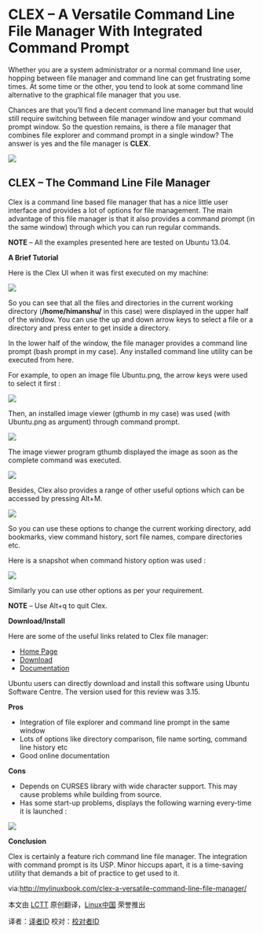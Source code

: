 CLEX – A Versatile Command Line File Manager With Integrated Command Prompt
===========
Whether you are a system administrator or a normal command line user, hopping between file manager and command line can get frustrating some times. At some time or the other, you tend to look at some command line alternative to the graphical file manager that you use.

Chances are that you’ll find a decent command line manager but that would still require switching between file manager window and your command prompt window. So the question remains, is there a file manager that combines file explorer and command prompt in a single window? The answer is yes and the file manager is **CLEX**.

![](http://mylinuxbook.com/wp-content/uploads/2013/09/clex-main.png)

## CLEX – The Command Line File Manager ##

Clex is a command line based file manager that has a nice little user interface and provides a lot of options for file management. The main advantage of this file manager is that it also provides a command prompt (in the same window) through which you can run regular commands.

**NOTE** – All the examples presented here are tested on Ubuntu 13.04.

**A Brief Tutorial**

Here is the Clex UI when it was first executed on my machine:

![](http://mylinuxbook.com/wp-content/uploads/2013/09/clex-1.png)

So you can see that all the files and directories in the current working directory (**/home/himanshu/** in this case) were displayed in the upper half of the window. You can use the up and down arrow keys to select a file or a directory and press enter to get inside a directory.

In the lower half of the window, the file manager provides a command line prompt (bash prompt in my case). Any installed command line utility can be executed from here.

For example, to open an image file Ubuntu.png, the arrow keys were used to select it first :

![](http://mylinuxbook.com/wp-content/uploads/2013/09/clex-2.png)

Then, an installed image viewer (gthumb in my case) was used (with Ubuntu.png as argument) through command prompt.

![](http://mylinuxbook.com/wp-content/uploads/2013/09/clex-3.png)

The image viewer program gthumb displayed the image as soon as the complete command was executed.

![](http://mylinuxbook.com/wp-content/uploads/2013/09/clex-4.png)

Besides, Clex also provides a range of other useful options which can be accessed by pressing Alt+M.

![](http://mylinuxbook.com/wp-content/uploads/2013/09/clex-5.png)

So you can use these options to change the current working directory, add bookmarks, view command history, sort file names, compare directories etc.

Here is a snapshot when command history option was used :

![](http://mylinuxbook.com/wp-content/uploads/2013/09/clex-6.png)

Similarly you can use other options as per your requirement.

**NOTE** – Use Alt+q to quit Clex.

**Download/Install**

Here are some of the useful links related to Clex file manager:

- [Home Page](http://www.clex.sk/about.html)
- [Download](http://www.clex.sk/download/)
- [Documentation](http://www.clex.sk/help/file_intro.html)

Ubuntu users can directly download and install this software using Ubuntu Software Centre. The version used for this review was 3.15.

**Pros**

- Integration of file explorer and command line prompt in the same window
- Lots of options like directory comparison, file name sorting, command line history etc
- Good online documentation

**Cons**

- Depends on CURSES library with wide character support. This may cause problems while building from source.
- Has some start-up problems, displays the following warning every-time it is launched :

![](http://mylinuxbook.com/wp-content/uploads/2013/09/clex-warning.png)

**Conclusion**

Clex is certainly a feature rich command line file manager. The integration with command prompt is its USP. Minor hiccups apart, it is a time-saving utility that demands a bit of practice to get used to it.

via:http://mylinuxbook.com/clex-a-versatile-command-line-file-manager/

本文由 [LCTT][] 原创翻译，[Linux中国][] 荣誉推出

译者：[译者ID][] 校对：[校对者ID][]

[LCTT]:https://github.com/LCTT/TranslateProject
[Linux中国]:http://linux.cn/portal.php
[译者ID]:http://linux.cn/space/译者ID
[校对者ID]:http://linu.xnc/space/校对者ID

[1]:http://mylinuxbook.com/clex-a-versatile-command-line-file-manager/
[2]:http://www.clex.sk/about.html
[3]:http://www.clex.sk/download/
[4]:http://www.clex.sk/help/file_intro.html